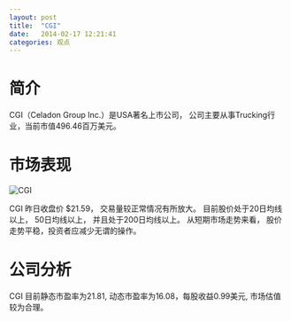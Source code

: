 ```yaml
---
layout: post
title:  "CGI"
date:   2014-02-17 12:21:41
categories: 观点
---
```


# 简介
CGI（Celadon Group Inc.）是USA著名上市公司，
公司主要从事Trucking行业，当前市值496.46百万美元。

# 市场表现

![CGI](http://finviz.com/chart.ashx?t=CGI&ty=c&ta=1&p=d&s=l)

CGI 昨日收盘价 $21.59，
交易量较正常情况有所放大。
目前股价处于20日均线以上，
50日均线以上，
并且处于200日均线以上。
从短期市场走势来看，
股价走势平稳，投资者应减少无谓的操作。

# 公司分析
CGI 目前静态市盈率为21.81, 动态市盈率为16.08，每股收益0.99美元,
市场估值较为合理。
